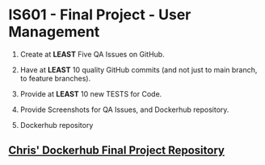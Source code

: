 # IS601 - Final Project - User Management

1.  Create at **LEAST** Five QA Issues on GitHub.


2.  Have at **LEAST** 10 quality GitHub commits (and not just to main branch, to feature branches).

3.  Provide at **LEAST** 10 new TESTS for Code.

4.  Provide Screenshots for QA Issues, and Dockerhub repository.

5.  Dockerhub repository
## [Chris' Dockerhub Final Project Repository](https://hub.docker.com/repository/docker/ck737/user_management/general)

